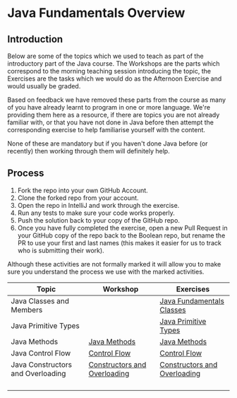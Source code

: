 # Java Fundamentals Overview

## Introduction

Below are some of the topics which we used to teach as part of the introductory part of the Java course. The Workshops are the parts which correspond to the morning teaching session introducing the topic, the Exercises are the tasks which we would do as the Afternoon Exercise and would usually be graded.

Based on feedback we have removed these parts from the course as many of you have already learnt to program in one or more language. We're providing them here as a resource, if there are topics you are not already familiar with, or that you have not done in Java before then attempt the corresponding exercise to help familiarise yourself with the content.

None of these are mandatory but if you haven't done Java before (or recently) then working through them will definitely help.

## Process

1. Fork the repo into your own GitHub Account.
2. Clone the forked repo from your account.
3. Open the repo in IntelliJ and work through the exercise.
4. Run any tests to make sure your code works properly.
5. Push the solution back to your copy of the GitHub repo.
6. Once you have fully completed the exercise, open a new Pull Request in your GitHub copy of the repo back to the Boolean repo, but rename the PR to use your first and last names (this makes it easier for us to track who is submitting their work).

Although these activities are not formally marked it will allow you to make sure you understand the process we use with the marked activities.

| Topic                             | Workshop                                                                                                          | Exercises                                                                                                |
|-----------------------------------|-------------------------------------------------------------------------------------------------------------------|----------------------------------------------------------------------------------------------------------|
| Java Classes and Members          |                                                                                                                   | [Java Fundamentals Classes](https://github.com/boolean-uk/java-fundamentals-class-members)               |
| Java Primitive Types              |                                                                                                                   | [Java Primitive Types](https://github.com/boolean-uk/java-fundamentals-primitive-types)                  |
| Java Methods                      | [Java Methods](https://github.com/boolean-uk/java-fundamentals-methods-workshop)                                  | [Java Methods](https://github.com/boolean-uk/java-fundamentals-methods)                                  |
| Java Control Flow                 | [Control Flow](https://github.com/boolean-uk/java-fundamentals-control-flow-workshop)                             | [Control Flow](https://github.com/boolean-uk/java-fundamentals-control-flow)                             |
| Java Constructors and Overloading | [Constructors and Overloading](https://github.com/boolean-uk/java-fundamentals-constructors-overloading-workshop) | [Constructors and Overloading](https://github.com/boolean-uk/java-fundamentals-constructors-overloading) |
|                                   |                                                                                                                   |                                                                                                          |
|                                   |                                                                                                                   |                                                                                                          |
|                                   |                                                                                                                   |                                                                                                          |
|                                   |                                                                                                                   |                                                                                                          |
